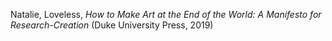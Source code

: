 Natalie, Loveless, _How to Make Art at the End of the World: A Manifesto for Research-Creation_ (Duke University Press, 2019)